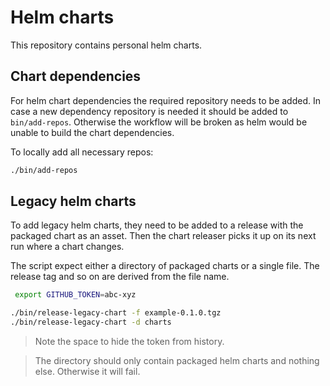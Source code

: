 # Helm charts

This repository contains personal helm charts.

## Chart dependencies

For helm chart dependencies the required repository needs to be added.
In case a new dependency repository is needed it should be added to `bin/add-repos`.
Otherwise the workflow will be broken as helm would be unable to build the chart dependencies.

To locally add all necessary repos:

```sh
./bin/add-repos
```

## Legacy helm charts

To add legacy helm charts, they need to be added to a release with the packaged chart as an asset.
Then the chart releaser picks it up on its next run where a chart changes. 

The script expect either a directory of packaged charts or a single file.
The release tag and so on are derived from the file name.

```sh
 export GITHUB_TOKEN=abc-xyz

./bin/release-legacy-chart -f example-0.1.0.tgz
./bin/release-legacy-chart -d charts
```

> Note the space to hide the token from history.

> The directory should only contain packaged helm charts and nothing else.
> Otherwise it will fail.
